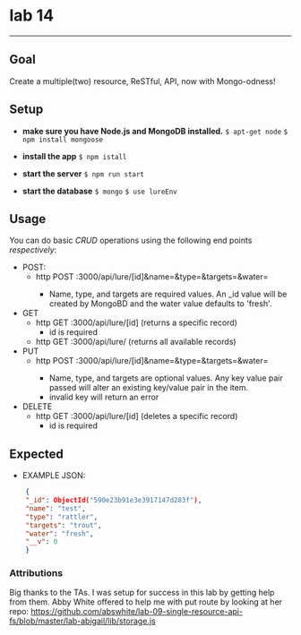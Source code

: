 # lab 14
----
## Goal
Create a multiple(two) resource, ReSTful, API, now with Mongo-odness!

## Setup

 - **make sure you have Node.js and MongoDB installed.**
```$ apt-get node```
```$ npm install mongoose```

 - **install the app**
```$ npm istall ```

 - **start the server**
```$ npm run start```

 - **start the database**
```$ mongo```
```$ use lureEnv```


## Usage
You can do basic *CRUD* operations using the following end points *respectively*:

- POST:
    - http POST :3000/api/lure/[id]&name=<nameVal>&type=<typeVal>&targets=<targetsVal>&water=<waterVal>
        - Name, type, and targets are required values.  An _id value will be created by MongoBD and the water value defaults to 'fresh'.
- GET
    - http GET :3000/api/lure/[id] (returns a specific record)
        - id is required
    - http GET :3000/api/lure/ (returns all available records)
- PUT
    - http POST :3000/api/lure/[id]&name=<nameVal>&type=<typeVal>&targets=<targetsVal>&water=<waterVal>
        - Name, type, and targets are optional values.  Any key value pair passed will alter an existing key/value pair in the item.
        - invalid key will return an error
- DELETE
    - http GET :3000/api/lure/[id] (deletes a specific record)
        - id is required


## Expected

- EXAMPLE JSON:
```json
    {
    "_id": ObjectId("590e23b91e3e3917147d283f"),
    "name": "test",
    "type": "rattler",
    "targets": "trout",
    "water": "fresh",
    "__v": 0  
    }
```

### Attributions
Big thanks to the TAs. I was setup for success in this lab by getting help from them.
Abby White offered to help me with put route by looking at her repo: https://github.com/abswhite/lab-09-single-resource-api-fs/blob/master/lab-abigail/lib/storage.js
